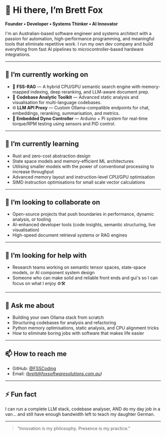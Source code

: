 # 👋 Hi there, I’m Brett Fox

**Founder • Developer • Systems Thinker • AI Innovator**

I'm an Australian-based software engineer and systems architect with a passion for automation, high-performance programming, and meaningful tools that eliminate repetitive work. I run my own dev company and build everything from fast AI pipelines to microcontroller-based hardware integrations.

---

## 🔭 I’m currently working on

- 🧠 **FSS-RAG** — A hybrid CPU/GPU semantic search engine with memory-mapped indexing, deep reranking, and LLM-aware document prep.
- 🧰 **Codebase Analytic Toolkit** — Advanced static analysis and visualisation for multi-language codebases.
- 🌐 **LLM API Proxy** — Custom Ollama-compatible endpoints for chat, embeddings, reranking, summarisation, and metrics.
- 🧪 **Embedded Dyno Controller** — Arduino + Pi system for real-time torque/RPM testing using sensors and PID control.

---

## 🌱 I’m currently learning

- Rust and zero-cost abstraction design  
- State space models and memory-efficient ML architectures
- Utilising smaller models with the power of conventional processing to increase throughput
- Advanced memory layout and instruction-level CPU/GPU optimisation
- SIMD instruction optimisations for small scale vector calculations

---

## 👯 I’m looking to collaborate on

- Open-source projects that push boundaries in performance, dynamic analysis, or tooling  
- AI-enhanced developer tools (code insights, semantic structuring, live visualisation)  
- High-speed document retrieval systems or RAG engines

---

## 🤔 I’m looking for help with

- Research teams working on semantic tensor spaces, state-space models, or AI component system design  
- Someone who can make solid and reliable front ends and gui's so I can focus on what I enjoy ⚙️🛠️

---

## 💬 Ask me about

- Building your own Ollama stack from scratch  
- Structuring codebases for analysis and refactoring  
- Python memory optimisations, static analysis, and CPU alignment tricks  
- How to eliminate boring jobs with software that makes life easier

---

## 📫 How to reach me

- GitHub: [@FSSCoding](https://github.com/FSSCoding)  
- Email: *(brett@foxsoftwaresolutions.com.au)*  

---

## ⚡ Fun fact

I can run a complete LLM stack, codebase analyser, AND do my day job in a van… and still have enough bandwidth left to teach my daughter German.

---

> “Innovation is my philosophy. Presence is my practice.”
